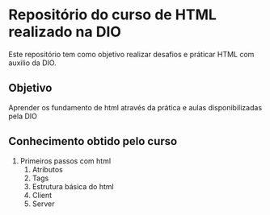 # Repositório do curso de HTML realizado na DIO
Este repositório tem como objetivo realizar desafios e práticar HTML com auxilio da DIO.
## Objetivo
Aprender os fundamento de html através da prática e aulas disponibilizadas pela DIO
## Conhecimento obtido pelo curso
1. Primeiros passos com html
    1. Atributos
    2. Tags
    3. Estrutura básica do html
    4. Client
    5. Server
